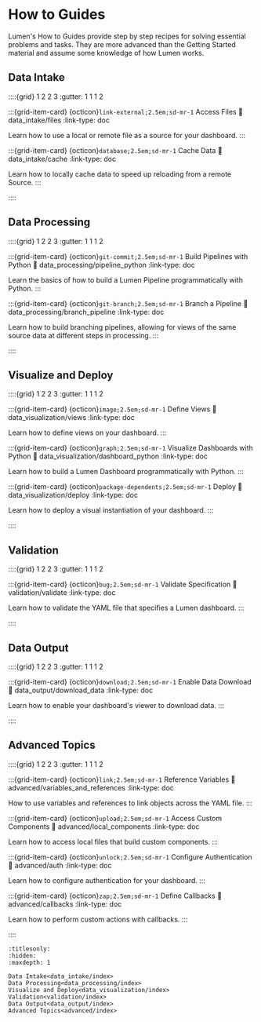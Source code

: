 # How to Guides

Lumen's How to Guides provide step by step recipes for solving essential problems and tasks. They are more advanced than the Getting Started material and assume some knowledge of how Lumen works.

## Data Intake

::::{grid} 1 2 2 3
:gutter: 1 1 1 2

:::{grid-item-card} {octicon}`link-external;2.5em;sd-mr-1` Access Files
:link: data_intake/files
:link-type: doc

Learn how to use a local or remote file as a source for your dashboard.
:::

:::{grid-item-card} {octicon}`database;2.5em;sd-mr-1` Cache Data
:link: data_intake/cache
:link-type: doc

Learn how to locally cache data to speed up reloading from a remote Source.
:::

::::

## Data Processing

::::{grid} 1 2 2 3
:gutter: 1 1 1 2

:::{grid-item-card} {octicon}`git-commit;2.5em;sd-mr-1` Build Pipelines with Python
:link: data_processing/pipeline_python
:link-type: doc

Learn the basics of how to build a Lumen Pipeline programmatically with Python.
:::

:::{grid-item-card} {octicon}`git-branch;2.5em;sd-mr-1` Branch a Pipeline
:link: data_processing/branch_pipeline
:link-type: doc

Learn how to build branching pipelines, allowing for views of the same source data at different steps in processing.
:::

::::

## Visualize and Deploy

::::{grid} 1 2 2 3
:gutter: 1 1 1 2

:::{grid-item-card} {octicon}`image;2.5em;sd-mr-1` Define Views
:link: data_visualization/views
:link-type: doc

Learn how to define views on your dashboard.
:::

:::{grid-item-card} {octicon}`graph;2.5em;sd-mr-1` Visualize Dashboards with Python
:link: data_visualization/dashboard_python
:link-type: doc

Learn how to build a Lumen Dashboard programmatically with Python.
:::

:::{grid-item-card} {octicon}`package-dependents;2.5em;sd-mr-1` Deploy
:link: data_visualization/deploy
:link-type: doc

Learn how to deploy a visual instantiation of your dashboard.
:::

::::

## Validation

::::{grid} 1 2 2 3
:gutter: 1 1 1 2

:::{grid-item-card} {octicon}`bug;2.5em;sd-mr-1` Validate Specification
:link: validation/validate
:link-type: doc

Learn how to validate the YAML file that specifies a Lumen dashboard.
:::

::::

## Data Output

::::{grid} 1 2 2 3
:gutter: 1 1 1 2

:::{grid-item-card} {octicon}`download;2.5em;sd-mr-1` Enable Data Download
:link: data_output/download_data
:link-type: doc

Learn how to enable your dashboard's viewer to download data.
:::

::::

## Advanced Topics

::::{grid} 1 2 2 3
:gutter: 1 1 1 2

:::{grid-item-card} {octicon}`link;2.5em;sd-mr-1` Reference Variables
:link: advanced/variables_and_references
:link-type: doc

How to use variables and references to link objects across the YAML file.
:::

:::{grid-item-card} {octicon}`upload;2.5em;sd-mr-1` Access Custom Components
:link: advanced/local_components
:link-type: doc

Learn how to access local files that build custom components.
:::

:::{grid-item-card} {octicon}`unlock;2.5em;sd-mr-1` Configure Authentication
:link: advanced/auth
:link-type: doc

Learn how to configure authentication for your dashboard.
:::

:::{grid-item-card} {octicon}`zap;2.5em;sd-mr-1` Define Callbacks
:link: advanced/callbacks
:link-type: doc

Learn how to perform custom actions with callbacks.
:::

::::

```{toctree}
:titlesonly:
:hidden:
:maxdepth: 1

Data Intake<data_intake/index>
Data Processing<data_processing/index>
Visualize and Deploy<data_visualization/index>
Validation<validation/index>
Data Output<data_output/index>
Advanced Topics<advanced/index>
```

